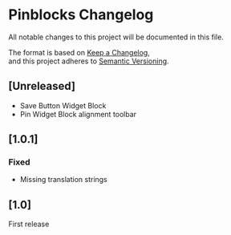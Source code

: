 # Pinblocks Changelog
All notable changes to this project will be documented in this file.

The format is based on [Keep a Changelog](https://keepachangelog.com/en/1.0.0/),  
and this project adheres to [Semantic Versioning](https://semver.org/spec/v2.0.0.html).

## [Unreleased]
- Save Button Widget Block
- Pin Widget Block alignment toolbar

## [1.0.1]

### Fixed

* Missing translation strings

## [1.0]
First release
